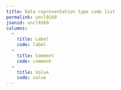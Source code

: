 ```yaml
---
title: Data representation type code list
permalink: uncl9169
jsonid: uncl9169
columns:
  - 
    title: Label
    code: label
  - 
    title: Comment
    code: comment
  - 
    title: Value
    code: value
---
```

